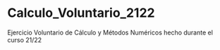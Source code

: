 # Calculo_Voluntario_2122
Ejercicio Voluntario de Cálculo y Métodos Numéricos hecho durante el curso 21/22
